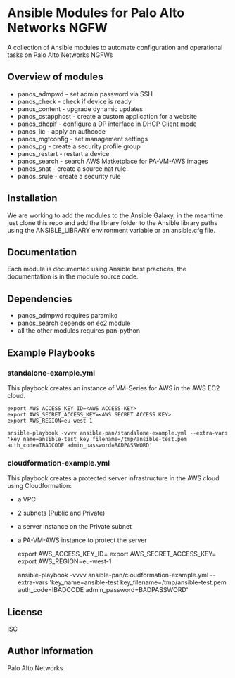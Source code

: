Ansible Modules for Palo Alto Networks NGFW
===========================================

A collection of Ansible modules to automate configuration and operational tasks on Palo Alto Networks NGFWs

Overview of modules
-------------------

- panos_admpwd - set admin password via SSH
- panos_check - check if device is ready
- panos_content - upgrade dynamic updates
- panos_cstapphost - create a custom application for a website
- panos_dhcpif - configure a DP interface in DHCP Client mode
- panos_lic - apply an authcode
- panos_mgtconfig - set management settings
- panos_pg - create a security profile group
- panos_restart - restart a device
- panos_search - search AWS Matketplace for PA-VM-AWS images
- panos_snat - create a source nat rule
- panos_srule - create a security rule

Installation
--------------

We are working to add the modules to the Ansible Galaxy, in the meantime just clone this repo and add the library folder to the Ansible library paths using the ANSIBLE_LIBRARY environment variable or an ansible.cfg file.

Documentation
-------------

Each module is documented using Ansible best practices, the documentation is in the module source code.

Dependencies
------------

- panos_admpwd requires paramiko
- panos_search depends on ec2 module
- all the other modules requires pan-python

Example Playbooks
-----------------

### standalone-example.yml

This playbook creates an instance of VM-Series for AWS in the AWS EC2 cloud.

	export AWS_ACCESS_KEY_ID=<AWS ACCESS KEY>
	export AWS_SECRET_ACCESS_KEY=<AWS SECRET ACCESS KEY>
	export AWS_REGION=eu-west-1

	ansible-playbook -vvvv ansible-pan/standalone-example.yml --extra-vars 'key_name=ansible-test key_filename=/tmp/ansible-test.pem auth_code=IBADCODE admin_password=BADPASSWORD'

### cloudformation-example.yml

This playbook creates a protected server infrastructure in the AWS cloud using Cloudformation:

- a VPC
- 2 subnets (Public and Private)
- a server instance on the Private subnet
- a PA-VM-AWS instance to protect the server


	export AWS_ACCESS_KEY_ID=<AWS ACCESS KEY>
	export AWS_SECRET_ACCESS_KEY=<AWS SECRET ACCESS KEY>
	export AWS_REGION=eu-west-1

	ansible-playbook -vvvv ansible-pan/cloudformation-example.yml --extra-vars 'key_name=ansible-test key_filename=/tmp/ansible-test.pem auth_code=IBADCODE admin_password=BADPASSWORD'

License
-------

ISC

Author Information
------------------

Palo Alto Networks

